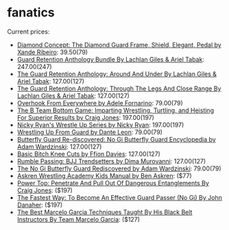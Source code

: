 # fanatics

Current prices:

- [Diamond Concept: The Diamond Guard Frame, Shield, Elegant, Pedal by Xande Ribeiro](https://bjjfanatics.com/products/diamond-concept-of-defense-by-xande-ribeiro): $39.50 ($79)
- [Guard Retention Anthology Bundle By Lachlan Giles & Ariel Tabak](https://bjjfanatics.com/products/guard-retention-anthology-bundle-by-lachlan-giles-ariel-tabak): $247.00 ($247)
- [The Guard Retention Anthology: Around And Under By Lachlan Giles & Ariel Tabak](https://bjjfanatics.com/products/the-guard-retention-anthology-by-lachlan-giles-ariel-tabak): $127.00 ($127)
- [The Guard Retention Anthology: Through The Legs And Close Range By Lachlan Giles & Ariel Tabak](https://bjjfanatics.com/products/the-guard-retention-anthology-through-the-legs-and-close-range-by-lachlan-giles-ariel-tabak): $127.00 ($127)
- [Overhook From Everywhere by Adele Fornarino](https://bjjfanatics.com/products/overhook-from-everywhere-by-adele-fornarino): $79.00 ($79)
- [The B Team Bottom Game: Imparting Wrestling, Turtling, and Heisting For Superior Results by Craig Jones](https://bjjfanatics.com/products/bteam-bottom-by-craig-jones): $197.00 ($197)
- [Nicky Ryan's Wrestle Up Series by Nicky Ryan](https://bjjfanatics.com/products/nicky-ryans-wrestle-up-series-by-nicky-ryan): $197.00 ($197)
- [Wrestling Up From Guard by Dante Leon](https://bjjfanatics.com/products/wrestling-up-from-guard-by-dante-leon): $79.00 ($79)
- [Butterfly Guard Re-discovered: No Gi Butterfly Guard Encyclopedia by Adam Wardzinski](https://bjjfanatics.com/products/butterfly-guard-re-discovered-no-gi-butterfly-guard-encyclopedia-by-adam-wardzinski): $127.00 ($127)
- [Basic Bitch Knee Cuts by Ffion Davies](https://bjjfanatics.com/products/knee-cutting-by-ffion-davies): $127.00 ($127)
- [Rumble Passing: BJJ Trendsetters by Dima Murovanni](https://bjjfanatics.com/products/rumble-passing-bjj-trendsetters-by-dima-murovanni): $127.00 ($127)
- [The No Gi Butterfly Guard Rediscovered by Adam Wardzinski](https://bjjfanatics.com/products/the-no-gi-butterfly-guard-rediscovered-by-adam-wardzinski): $79.00 ($79)
- [Askren Wrestling Academy Kids Manual by Ben Askren](https://fanaticwrestling.com/products/askren-wrestling-academy-kids-manual-by-ben-askren):  ($77)
- [Power Top: Penetrate And Pull Out Of Dangerous Entanglements By Craig Jones](https://bjjfanatics.com/products/power-top-penetrate-and-pull-out-of-dangerous-entanglements-by-craig-jones):  ($197)
- [The Fastest Way: To Become An Effective Guard Passer (No Gi) By John Danaher](https://bjjfanatics.com/products/the-fastest-way-to-become-an-effective-guard-passer-no-gi-by-john-danaher):  ($197)
- [The Best Marcelo Garcia Techniques Taught By His Black Belt Instructors By Team Marcelo Garcia](https://bjjfanatics.com/products/the-best-marcelo-garcia-techniques-taught-by-his-black-belt-instructors-by-team-marcelo-garcia):  ($127)
